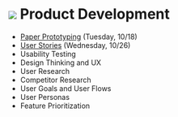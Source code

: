 # ![](https://ga-dash.s3.amazonaws.com/production/assets/logo-9f88ae6c9c3871690e33280fcf557f33.png) Product Development

- [Paper Prototyping](https://github.com/ga-adi-macaron/Course-Materials/tree/master/lessons/product-development/paper-prototyping) (Tuesday, 10/18)
- [User Stories](https://github.com/ga-adi-macaron/Course-Materials/tree/master/lessons/testing/intro-to-testing) (Wednesday, 10/26)
- Usability Testing
- Design Thinking and UX
- User Research
- Competitor Research
- User Goals and User Flows
- User Personas
- Feature Prioritization
